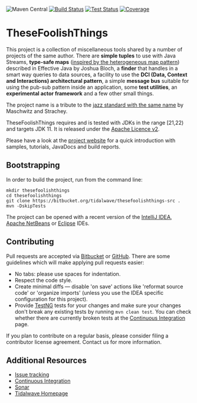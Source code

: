 ![Maven Central](https://img.shields.io/maven-central/v/it.tidalwave.thesefoolishthings/thesefoolishthings.svg)
[![Build Status](https://img.shields.io/jenkins/s/http/services.tidalwave.it/ci/job/TheseFoolishThings_Build_from_Scratch.svg)](http://services.tidalwave.it/ci/view/TheseFoolishThings)
[![Test Status](https://img.shields.io/jenkins/t/http/services.tidalwave.it/ci/job/TheseFoolishThings.svg)](http://services.tidalwave.it/ci/view/TheseFoolishThings)
[![Coverage](https://img.shields.io/jenkins/coverage/jacoco?jobUrl=https%3A%2F%2Fservices.tidalwave.it%2Fci%2Fview%2FTheseFoolishThings%2Fjob%2FTheseFoolishThings%2F)](https://services.tidalwave.it/ci/view/TheseFoolishThings)

TheseFoolishThings
================================

This project is a collection of miscellaneous tools shared by a number of projects of the same author. There are **simple tuples** to use with Java Streams,
**type-safe maps** ([inspired by the heterogeneous map pattern](https://www.informit.com/articles/article.aspx?p=2861454&seqNum=8)) described in Effective Java
by Joshua Bloch, a **finder** that handles in a smart way queries to data sources, a facility to use  the **DCI (Data, Context and Interactions) architectural
pattern**, a simple **message bus** suitable for using the pub-sub pattern inside an application, some **test utilities**, an **experimental actor framework**
and a few other small things.

The project name is a tribute to the [jazz standard with the same name](https://en.wikipedia.org/wiki/These_Foolish_Things_(Remind_Me_of_You)) by
Maschwitz and Strachey.

TheseFoolishThings requires and is tested with JDKs in the range [21,22) and targets JDK 11.
It is released under the [Apache Licence v2](https://www.apache.org/licenses/LICENSE-2.0.txt).

Please have a look at the [project website](https://tidalwave.bitbucket.io/thesefoolishthings/) for a quick introduction with samples, tutorials, JavaDocs and build reports.


Bootstrapping
-------------

In order to build the project, run from the command line:

```shell
mkdir thesefoolishthings
cd thesefoolishthings
git clone https://bitbucket.org/tidalwave/thesefoolishthings-src .
mvn -DskipTests
```

The project can be opened with a recent version of the [IntelliJ IDEA](https://www.jetbrains.com/idea/), 
[Apache NetBeans](https://netbeans.apache.org/) or [Eclipse](https://www.eclipse.org/ide/) IDEs.


Contributing
------------

Pull requests are accepted via [Bitbucket](https://bitbucket.org/tidalwave/thesefoolishthings-src) or [GitHub](https://github.com/tidalwave-it/thesefoolishthings-src). There are some guidelines which will make 
applying pull requests easier:

* No tabs: please use spaces for indentation.
* Respect the code style.
* Create minimal diffs — disable 'on save' actions like 'reformat source code' or 'organize imports' (unless you use the IDEA specific configuration for 
  this project).
* Provide [TestNG](https://testng.org/doc/) tests for your changes and make sure your changes don't break any existing tests by running
```mvn clean test```. You can check whether there are currently broken tests at the [Continuous Integration](http://services.tidalwave.it/ci/view/TheseFoolishThings) page.

If you plan to contribute on a regular basis, please consider filing a contributor license agreement. Contact us for
 more information.


Additional Resources
--------------------

* [Issue tracking](http://services.tidalwave.it/jira/browse/TFT)
* [Continuous Integration](http://services.tidalwave.it/ci/view/TheseFoolishThings)
* [Sonar](https://sonarcloud.io/summary/overall?id=tidalwave_thesefoolishthings-src&branch=master)
* [Tidalwave Homepage](http://tidalwave.it)
